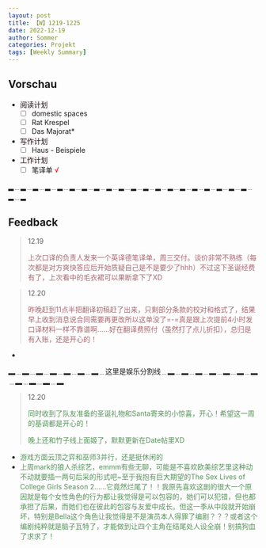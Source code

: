 ```yaml
---
layout: post
title: 【W】1219-1225
date: 2022-12-19
author: Sommer
categories: Projekt
tags: [Weekly Summary]
--- 
```


## Vorschau

- <font style="background:#fcf2f4">阅读计划</font>
  - [ ] domestic spaces <font color=red> </font>   
  - [ ] Rat Krespel <font color=red> </font>  
  - [ ] Das Majorat* <font color=red> </font>                   
- <font style="background:#fcf2f4">写作计划</font>
  - [ ] Haus - Beispiele  <font color=red> </font>
- <font style="background:#fcf2f4">工作计划</font>
  - [ ] 笔译单  <font color=red>√</font>

▂﹍▂﹍▂﹍▂﹍▂﹍▂﹍▂﹍▂﹍▂﹍▂﹍▂﹍▂﹍▂﹍▂﹍▂﹍▂﹍▂﹍▂﹍▂﹍▂﹍▂﹍▂

## Feedback

> 12.19
>
> <font style="color:#a66870">上次口译的负责人发来一个英译德笔译单，周三交付。谈价非常不熟练（每次都是对方爽快答应后开始质疑自己是不是要少了hhh）不过这下圣诞经费有了，上次看中的毛衣裙可以果断拿下了XD</font><br>


> 12.20
>
> <font style="color:#a66870">昨晚赶到11点半把翻译初稿赶了出来，只剩部分条款的校对和格式了，结果早上收到消息说合同需要再更改所以这单没了=-=真是跟上次提前4小时发口译材料一样不靠谱啊……好在翻译费照付（虽然打了点儿折扣），总归是有入账，还是开心的！</font><br>

- <font style="color:#a66870"> </font><br>

▂﹍▂﹍▂﹍▂﹍▂﹍▂﹍▂﹍这里是娱乐分割线﹍▂﹍▂﹍▂﹍▂﹍▂﹍▂﹍▂﹍▂﹍▂﹍▂﹍▂

> 12.20
>
> <font style="color:#56925A">同时收到了队友准备的圣诞礼物和Santa寄来的小惊喜，开心！希望这一周的基调都是开心的！</font>
>
> <font style="color:#56925A">晚上还和竹子线上面姬了，默默更新在Date帖里XD</font>

- <font style="color:#56925A">游戏方面云顶之弈和巫师3并行，还是挺休闲的</font>
- <font style="color:#56925A">上周mark的狼人杀综艺，emmm有些无聊，可能是不喜欢欧美综艺里这种动不动就要插一两句后采的形式吧~至于我抱有巨大期望的The Sex Lives of College Girls Season 2……它竟然烂尾了！！我原先喜欢这剧的很大一个原因就是每个女性角色的行为都让我觉得是可以包容的，她们可以犯错，但也都承担了后果，而她们也在彼此的包容与友爱中成长。但这一季从中段就开始崩坏，特别是Bella这个角色让我觉得是不是演员本人得罪了编剧？？？或者这个编剧纯粹就是脑子瓦特了，才能做到让四个主角在结尾处人设全崩！别搞狗血了求求了！</font>
